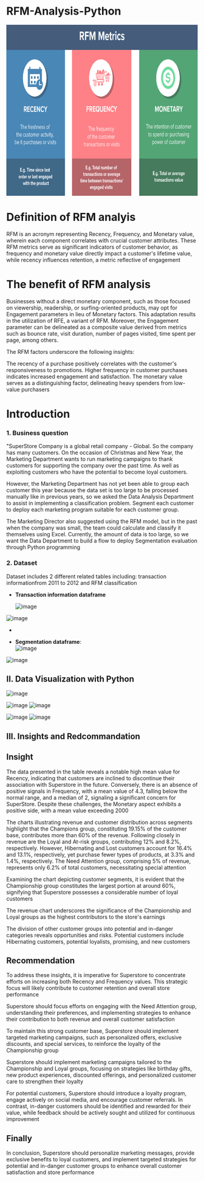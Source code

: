 # RFM-Analysis-Python
<p align="center">
<img src="https://raw.githubusercontent.com/phonixt12/RFM-Analysis-Python/main/images/Incontent_image.png" align="center" width="800" height="450" >


# Definition of RFM analyis
RFM is an acronym representing Recency, Frequency, and Monetary value, wherein each component correlates with crucial customer attributes. These RFM metrics serve as significant indicators of customer behavior, as frequency and monetary value directly impact a customer's lifetime value, while recency influences retention, a metric reflective of engagement

# The benefit of RFM analysis
Businesses without a direct monetary component, such as those focused on viewership, readership, or surfing-oriented products, may opt for Engagement parameters in lieu of Monetary factors. This adaptation results in the utilization of RFE, a variant of RFM. Moreover, the Engagement parameter can be delineated as a composite value derived from metrics such as bounce rate, visit duration, number of pages visited, time spent per page, among others.

The RFM factors underscore the following insights:

The recency of a purchase positively correlates with the customer's responsiveness to promotions.
Higher frequency in customer purchases indicates increased engagement and satisfaction.
The monetary value serves as a distinguishing factor, delineating heavy spenders from low-value purchasers

# Introduction
### 1. Business question
"SuperStore Company is a global retail company - Global. So the company has many customers.
On the occasion of Christmas and New Year, the Marketing Department wants to run marketing campaigns to thank customers for supporting the company over the past time. As well as exploiting customers who have the potential to become loyal customers.

However, the Marketing Department has not yet been able to group each customer this year because the data set is too large to be processed manually like in previous years, so we asked the Data Analysis Department to assist in implementing a classification problem. Segment each customer to deploy each marketing program suitable for each customer group.

The Marketing Director also suggested using the RFM model, but in the past when the company was small, the team could calculate and classify it themselves using Excel. Currently, the amount of data is too large, so we want the Data Department to build a flow to deploy Segmentation evaluation through Python programming
### 2. Dataset
Dataset includes 2 different related tables including: transaction informationfrom 2011 to 2012 and RFM classification
- **Transaction information dataframe**

  ![image](https://github.com/phonixt12/RFM-Analysis-Python/assets/139587231/ccdcd9ad-e88d-4a93-868f-b1bedcfcc170)

![image](https://github.com/phonixt12/RFM-Analysis-Python/assets/139587231/ad0b1f71-5eb3-40c0-b608-f29b35b35638)

- 

- **Segmentation dataframe**: <br>
 ![image](https://github.com/phonixt12/RFM-Analysis-Python/assets/139587231/6f409e3a-70f7-4af8-992e-976018ebe468)

![image](https://github.com/phonixt12/RFM-Analysis-Python/assets/139587231/b440d189-e4f0-4787-94eb-6bdf61c48626)

## II. Data Visualization with Python

![image](https://github.com/phonixt12/RFM-Analysis-Python/assets/139587231/260ee96f-72c1-4994-aef2-aad17a5d40d3)

![image](https://github.com/phonixt12/RFM-Analysis-Python/assets/139587231/fe45748a-4684-493e-ae15-945c5e7b78bf)
![image](https://github.com/phonixt12/RFM-Analysis-Python/assets/139587231/2f2b533f-bc9f-4d56-b5cb-30a7973f47bd)

![image](https://github.com/phonixt12/RFM-Analysis-Python/assets/139587231/a657e4c3-daaa-4ca3-8208-2ac826842bc0)
![image](https://github.com/phonixt12/RFM-Analysis-Python/assets/139587231/2d47ba19-d0f5-4a3a-a6e3-2de7578f0a92)

## III. Insights and Redcommandation 

## Insight

The data presented in the table reveals a notable high mean value for Recency, indicating that customers are inclined to discontinue their association with Superstore in the future. Conversely, there is an absence of positive signals in Frequency, with a mean value of 4.3, falling below the normal range, and a median of 2, signaling a significant concern for SuperStore. Despite these challenges, the Monetary aspect exhibits a positive side, with a mean value exceeding 2000

The charts illustrating revenue and customer distribution across segments highlight that the Champions group, constituting 19.15% of the customer base, contributes more than 60% of the revenue. Following closely in revenue are the Loyal and At-risk groups, contributing 12% and 8.2%, respectively. However, Hibernating and Lost customers account for 16.4% and 13.1%, respectively, yet purchase fewer types of products, at 3.3% and 1.4%, respectively. The Need Attention group, comprising 5% of revenue, represents only 6.2% of total customers, necessitating special attention

Examining the chart depicting customer segments, it is evident that the Championship group constitutes the largest portion at around 60%, signifying that Superstore possesses a considerable number of loyal customers

The revenue chart underscores the significance of the Championship and Loyal groups as the highest contributors to the store's earnings

The division of other customer groups into potential and in-danger categories reveals opportunities and risks. Potential customers include Hibernating customers, potential loyalists, promising, and new customers

## Recommendation

To address these insights, it is imperative for Superstore to concentrate efforts on increasing both Recency and Frequency values. This strategic focus will likely contribute to customer retention and overall store performance

Superstore should focus efforts on engaging with the Need Attention group, understanding their preferences, and implementing strategies to enhance their contribution to both revenue and overall customer satisfaction

To maintain this strong customer base, Superstore should implement targeted marketing campaigns, such as personalized offers, exclusive discounts, and special services, to reinforce the loyalty of the Championship group

Superstore should implement marketing campaigns tailored to the Championship and Loyal groups, focusing on strategies like birthday gifts, new product experiences, discounted offerings, and personalized customer care to strengthen their loyalty

For potential customers, Superstore should introduce a loyalty program, engage actively on social media, and encourage customer referrals. In contrast, in-danger customers should be identified and rewarded for their value, while feedback should be actively sought and utilized for continuous improvement


## Finally

In conclusion, Superstore should personalize marketing messages, provide exclusive benefits to loyal customers, and implement targeted strategies for potential and in-danger customer groups to enhance overall customer satisfaction and store performance
